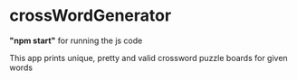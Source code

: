 # crossWordGenerator

<b><strong>"npm start"</strong></b>  for running the js code 

This app prints unique, pretty and valid crossword puzzle boards for given words 
